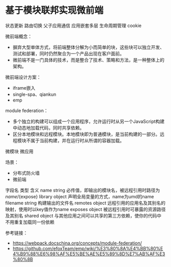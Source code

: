 # 基于模块联邦实现微前端
状态更新
路由切换
父子应用通信
应用嵌套多层
生命周期管理
cookie

微前端概念：
- 摒弃大型单体方式，将前端整体分解为小而简单的块，这些块可以独立开发、测试和部署，同时仍然聚合为一个产品出现在客户面前。
- 微前端不是一门具体的技术，而是整合了技术、策略和方法，是一种整体上的架构。

微前端设计方案：
- iframe嵌入
- single-spa、qiankun
- emp

module federation：
- 多个独立的构建可以组成一个应用程序，允许运行时从另一个JavaScript构建中动态地加载代码，同时共享依赖。
- 区分本地模块和远程模块。本地模块即为普通模块，是当前构建的一部分。远程模块不属于当前构建，并在运行时从所谓的容器加载。

微模块
微应用

场景：
- 分布式防火墙
- 微前端

字段名	类型	含义
name	string	必传值，即输出的模块名，被远程引用时路径为${name}/${expose}
library	object	声明全局变量的方式，name为umd的name
filename	string	构建输出的文件名
remotes	object	远程引用的应用名及其别名的映射，使用时以key值作为name
exposes	object	被远程引用时可暴露的资源路径及其别名
shared	object	与其他应用之间可以共享的第三方依赖，使你的代码中不用重复加载同一份依赖

参考链接：
- https://webpack.docschina.org/concepts/module-federation/
- https://github.com/efoxTeam/emp/wiki/%E3%80%8A%E4%BB%80%E4%B9%88%E6%98%AF%E5%BE%AE%E5%89%8D%E7%AB%AF%E3%80%8B